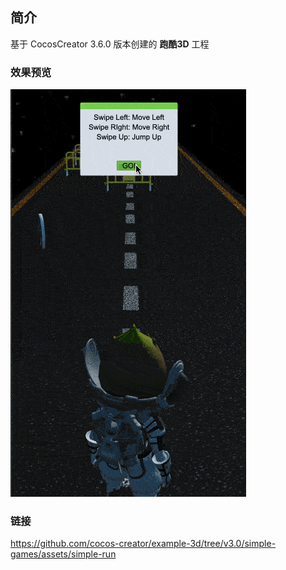 ## 简介
基于 CocosCreator 3.6.0 版本创建的 **跑酷3D** 工程

### 效果预览
![image](../../../gif/202209/2022092203.gif)

### 链接
https://github.com/cocos-creator/example-3d/tree/v3.0/simple-games/assets/simple-run
